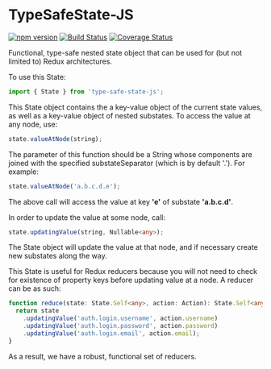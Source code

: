 # TypeSafeState-JS

[![npm version](https://badge.fury.io/js/type-safe-state-js.svg)](https://badge.fury.io/js/type-safe-state-js)
[![Build Status](https://travis-ci.org/protoman92/TypeSafeState-JS.svg?branch=master)](https://travis-ci.org/protoman92/TypeSafeState-JS)
[![Coverage Status](https://coveralls.io/repos/github/protoman92/TypeSafeState-JS/badge.svg?branch=master)](https://coveralls.io/github/protoman92/TypeSafeState-JS?branch=master)

Functional, type-safe nested state object that can be used for (but not limited to) Redux architectures.

To use this State:

```typescript
import { State } from 'type-safe-state-js';
```

This State object contains the a key-value object of the current state values, as well as a key-value object of nested substates. To access the value at any node, use:

```typescript
state.valueAtNode(string);
```

The parameter of this function should be a String whose components are joined with the specified substateSeparator (which is by default '.'). For example:

```typescript
state.valueAtNode('a.b.c.d.e');
```

The above call will access the value at key **'e'** of substate **'a.b.c.d'**.

In order to update the value at some node, call:

```typescript
state.updatingValue(string, Nullable<any>);
```

The State object will update the value at that node, and if necessary create new substates along the way.

This State is useful for Redux reducers because you will not need to check for existence of property keys before updating value at a node. A reducer can be as such:

```typescript
function reduce(state: State.Self<any>, action: Action): State.Self<any> {
  return state
    .updatingValue('auth.login.username', action.username)
    .updatingValue('auth.login.password', action.password)
    .updatingValue('auth.login.email', action.email);
}
```

As a result, we have a robust, functional set of reducers.
